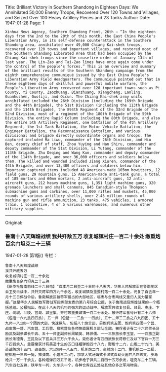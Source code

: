 Title: Brilliant Victory in Southern Shandong in Eighteen Days: We Annihilated 50,000 Enemy Troops, Recovered Over 120 Towns and Villages, and Seized Over 100 Heavy Artillery Pieces and 23 Tanks
Author:
Date: 1947-01-28
Page: 1

    Xinhua News Agency, Southern Shandong Front, 26th – “In the eighteen days from the 2nd to the 20th of this month, the East China People's Liberation Army, in its self-defense counterattack in the Southern Shandong area, annihilated over 49,000 Chiang Kai-shek troops, recovered over 120 towns and important villages, and restored most of the Southern Shandong Liberated Area that had been occupied by the Chiang Kai-shek troops since the ceasefire order of January 13th of last year. The Lin-Zao and Tai-Zao lines have once again come under the control of the people's forces.” This is an overview and summary of the brilliant results of the Southern Shandong campaign from the eighth comprehensive communiqué issued by the East China People's Liberation Army Field Headquarters. The communiqué pointed out that in these eighteen days of skillful and powerful mobile warfare, the People's Liberation Army recovered over 120 important towns such as Pi County, Yi County, Zaozhuang, Bianzhuang, Xiangcheng, Lanling, Guanhuzhen, Guoliji, and Qicun. The Chiang Kai-shek army units annihilated included the 26th Division (including the 169th Brigade and the 44th Brigade), the 51st Division (including the 113th Brigade and the 114th Brigade), the 894th Regiment of the 33rd Brigade of the 52nd Division, most of a regiment of the 180th Brigade of the 59th Division, the entire Rapid Column including the 80th Brigade, and also the entire 5th Artillery Regiment, one battalion of the 4th Artillery Regiment, the 1st Tank Battalion, the Motor Vehicle Battalion, the Engineer Battalion, the Reconnaissance Battalion, and various divisional and brigade directly subordinate organs and troops. The captured included Ma Liwu, commander of the 26th Division, and Niu Ben, deputy chief of staff, Zhou Yuying and Han Shiru, commander and deputy commander of the 51st Division, Li Yutang, commander of the 113th Brigade, Zhu Deqing and Wang Kun, commander and deputy commander of the 114th Brigade, and over 36,000 officers and soldiers below them. The killed and wounded included Jiang Xiuren, commander of the 44th Brigade, and over 13,400 officers and soldiers below him. Important captured items included 48 American-made 105mm howitzers, 12 field guns, 29 mountain guns, 15 American-made anti-tank guns, a total of 185 mortars and 60mm mortars, 2 anti-aircraft guns, 12 anti-aircraft guns, 212 heavy machine guns, 1,351 light machine guns, 320 grenade launchers and small cannons, 845 Canadian-style Thompson submachine guns and carbines, over 11,000 rifles and muskets, 45,000 rounds of various artillery shells, over 2.45 million rounds of machine gun and rifle ammunition, 23 tanks, 475 vehicles, 1 armored train, 1 locomotive, 4 or 5 various warehouses, and numerous other military supplies.



<hr /> 

Original: 


### 鲁南十八天辉煌战绩  我共歼敌五万  收复城镇村庄一百二十余处  缴重炮百余门坦克二十三辆

1947-01-28
第1版()
专栏：

    鲁南十八天辉煌战绩
    我共歼敌五万
    收复城镇村庄一百二十余处
    缴重炮百余门坦克二十三辆
    【新华社鲁南前线二十六日电】“自本月二日至二十日的十八天内，华东人民解放军在鲁南地区自卫反击战中，共歼灭蒋军四万九千余名，收复城镇及重要村落一百二十余处，光复了自去年一月十三日停战令后，鲁南解放区被蒋军侵占的大部地区，临枣与台枣两线又重归人民力量掌握。”这是华东人民解放军野战军指挥部发表的第八号综合公报，关于鲁南战役辉煌战果的一个概括总结。公报指出，在此十八天的机巧的强大的运动战中，解放军共收复邳县、峄县、枣庄、卞庄、向城、兰陵、官湖、郭里集、齐村等重要城镇一百二十余处。被歼蒋军番号计有二十六师（包括一六九旅四四旅）、五一师（包括一一三旅一一四旅）、五十二师三三旅之八九四团、五十九师一八○旅一个团的大部，快速纵队，包括八十旅全部，另炮兵第五团、炮兵第四团一个营、战车第一营、汽车营、工兵营、搜索营及各师旅直属机关部队全部。被俘者计有二十六师师长马励武及副参谋长牛奔、五十一师正副师长周毓英、韩世儒、一一三旅旅长李玉堂、一一四旅正副旅长朱德青、王昆及以下官兵共三万六千余人。毙伤者计有四四旅旅长蒋修仁及以下官兵一万三千四百余人。重要缴获计有美造十生的五口径榴弹炮四十八门，野炮十二门，山炮二十九门，美造战防炮十五门，迫击炮、六○炮共一八五门，机关炮二门，高射炮十二门，重机枪二一二挺，轻机枪一三五一挺，掷弹筒、小炮三二○门，加拿大式汤姆式卡滨式自动火器共八四五支，步马枪共一万一千余支，各种炮弹四万五千发，机步枪子弹共二百四十五万余发，坦克车二十三辆，汽车四七五辆，铁甲车一列，火车头一个，各种仓库四五处及其他众多之军用物资。
